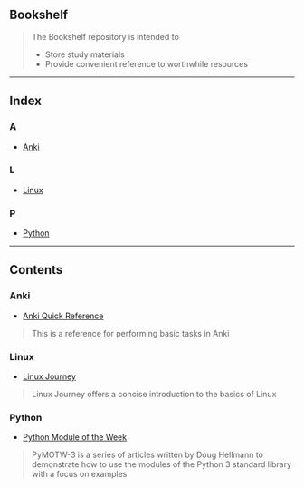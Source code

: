 ## Bookshelf
> The Bookshelf repository is intended to
> - Store study materials
> - Provide convenient reference to worthwhile resources

---

## Index
### A
- [Anki](#Anki)
### L
- [Linux](#Linux)
### P
- [Python](#Python)

---

## Contents
### Anki
- [Anki Quick Reference](https://github.com/ColeBeck/Knowledge-Repository/blob/main/anki/anki_setup.md)
> This is a reference for performing basic tasks in Anki
### Linux
- [Linux Journey](https://linuxjourney.com/)
> Linux Journey offers a concise introduction to the basics of Linux
### Python
- [Python Module of the Week](https://pymotw.com/3/)
> PyMOTW-3 is a series of articles written by Doug Hellmann to demonstrate how to use the modules of the Python 3 standard library with a focus on examples
